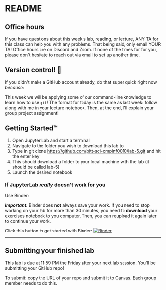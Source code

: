 # README

## Office hours

If you have questions about this week's lab, reading, or lecture, ANY TA for this class can help you with any problems. That being said, only email YOUR TA! Office hours are on Discord and Zoom. If none of the times for for you, please don't hesitate to reach out via email to set up another time.

## Version control! :tada:

If you didn't make a GitHub account already, do that super quick right now _because_:

This week we will be applying some of our command-line knowledge to learn how to use `git`! The format for today is the same as last week: follow along with me in your lecture notebook. Then, at the end, I'll explain your group project assignment!

## Getting Started™

1. Open Jupyter Lab and start a terminal
2. Navigate to the folder you wish to download this lab to
3. Type in git clone https://github.com/pitt-sci-cmpinf0010/lab-5.git and hit the enter key
4. This should download a folder to your local machine with the lab (it should be called lab-5)
5. Launch the desired notebook

### If JupyterLab _really_ doesn't work for you

Use Binder:

_**Important**:_ Binder does **not** always save your work. If you need to stop working on your lab for more than 30 minutes, you need to **download** your exercises notebook to you computer. Then, you can reupload it again later to continue your work.

Click this button to get started with Binder:
[![Binder](https://mybinder.org/badge_logo.svg)](https://mybinder.org/v2/gh/pitt-sci-cmpinf0010/lab-5/master?urlpath=lab)

---

## Submitting your finished lab

This lab is due at 11:59 PM the Friday after your next lab session. You'll be submitting your GitHub repo!

To submit: copy the URL of your repo and submit it to Canvas. Each group member needs to do this.
